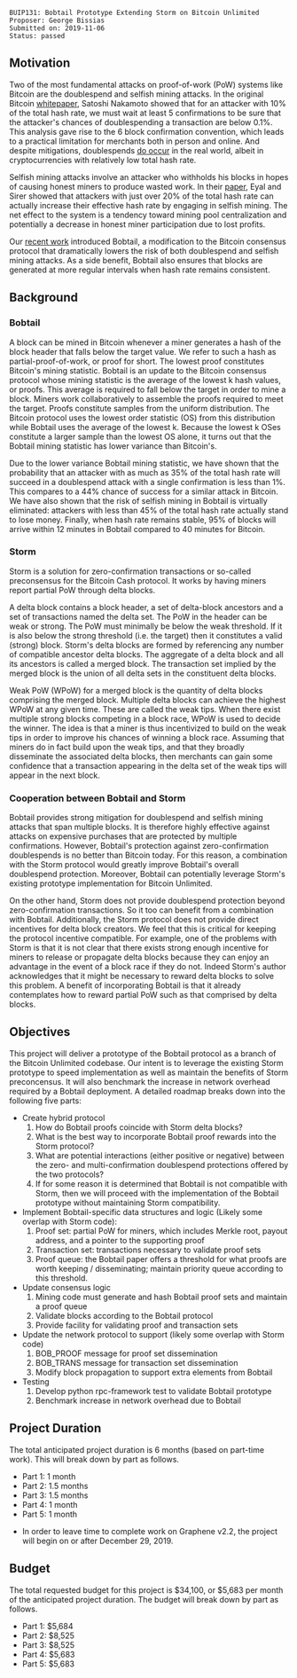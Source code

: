     BUIP131: Bobtail Prototype Extending Storm on Bitcoin Unlimited
    Proposer: George Bissias
    Submitted on: 2019-11-06
    Status: passed

Motivation
----------

Two of the most fundamental attacks on proof-of-work (PoW) systems like
Bitcoin are the doublespend and selfish mining attacks. In the original
Bitcoin [whitepaper](https://bitcoin.org/bitcoin.pdf "wikilink"),
Satoshi Nakamoto showed that for an attacker with 10% of the total hash
rate, we must wait at least 5 confirmations to be sure that the
attacker's chances of doublespending a transaction are below 0.1%. This
analysis gave rise to the 6 block confirmation convention, which leads
to a practical limitation for merchants both in person and online. And
despite mitigations, doublespends [do
occur](https://cointelegraph.com/news/coinbase-ethereum-classic-double-spending-involved-more-than-11-million-in-crypto "wikilink")
in the real world, albeit in cryptocurrencies with relatively low total
hash rate.

Selfish mining attacks involve an attacker who withholds his blocks in
hopes of causing honest miners to produce wasted work. In their
[paper](https://www.cs.cornell.edu/~ie53/publications/btcProcFC.pdf "wikilink"),
Eyal and Sirer showed that attackers with just over 20% of the total
hash rate can actually increase their effective hash rate by engaging in
selfish mining. The net effect to the system is a tendency toward mining
pool centralization and potentially a decrease in honest miner
participation due to lost profits.

Our [recent work](https://arxiv.org/pdf/1709.08750.pdf "wikilink")
introduced Bobtail, a modification to the Bitcoin consensus protocol
that dramatically lowers the risk of both doublespend and selfish mining
attacks. As a side benefit, Bobtail also ensures that blocks are
generated at more regular intervals when hash rate remains consistent.

Background
----------

### Bobtail

A block can be mined in Bitcoin whenever a miner generates a hash of the
block header that falls below the target value. We refer to such a hash
as partial-proof-of-work, or proof for short. The lowest proof
constitutes Bitcoin's mining statistic. Bobtail is an update to the
Bitcoin consensus protocol whose mining statistic is the average of the
lowest k hash values, or proofs. This average is required to fall below
the target in order to mine a block. Miners work collaboratively to
assemble the proofs required to meet the target. Proofs constitute
samples from the uniform distribution. The Bitcoin protocol uses the
lowest order statistic (OS) from this distribution while Bobtail uses
the average of the lowest k. Because the lowest k OSes constitute a
larger sample than the lowest OS alone, it turns out that the Bobtail
mining statistic has lower variance than Bitcoin's.

Due to the lower variance Bobtail mining statistic, we have shown that
the probability that an attacker with as much as 35% of the total hash
rate will succeed in a doublespend attack with a single confirmation is
less than 1%. This compares to a 44% chance of success for a similar
attack in Bitcoin. We have also shown that the risk of selfish mining in
Bobtail is virtually eliminated: attackers with less than 45% of the
total hash rate actually stand to lose money. Finally, when hash rate
remains stable, 95% of blocks will arrive within 12 minutes in Bobtail
compared to 40 minutes for Bitcoin.

### Storm

Storm is a solution for zero-confirmation transactions or so-called
preconsensus for the Bitcoin Cash protocol. It works by having miners
report partial PoW through delta blocks.

A delta block contains a block header, a set of delta-block ancestors
and a set of transactions named the delta set. The PoW in the header can
be weak or strong. The PoW must minimally be below the weak threshold.
If it is also below the strong threshold (i.e. the target) then it
constitutes a valid (strong) block. Storm's delta blocks are formed by
referencing any number of compatible ancestor delta blocks. The
aggregate of a delta block and all its ancestors is called a merged
block. The transaction set implied by the merged block is the union of
all delta sets in the constituent delta blocks.

Weak PoW (WPoW) for a merged block is the quantity of delta blocks
comprising the merged block. Multiple delta blocks can achieve the
highest WPoW at any given time. These are called the weak tips. When
there exist multiple strong blocks competing in a block race, WPoW is
used to decide the winner. The idea is that a miner is thus incentivized
to build on the weak tips in order to improve his chances of winning a
block race. Assuming that miners do in fact build upon the weak tips,
and that they broadly disseminate the associated delta blocks, then
merchants can gain some confidence that a transaction appearing in the
delta set of the weak tips will appear in the next block.

### Cooperation between Bobtail and Storm

Bobtail provides strong mitigation for doublespend and selfish mining
attacks that span multiple blocks. It is therefore highly effective
against attacks on expensive purchases that are protected by multiple
confirmations. However, Bobtail's protection against zero-confirmation
doublespends is no better than Bitcoin today. For this reason, a
combination with the Storm protocol would greatly improve Bobtail's
overall doublespend protection. Moreover, Bobtail can potentially
leverage Storm's existing prototype implementation for Bitcoin
Unlimited.

On the other hand, Storm does not provide doublespend protection beyond
zero-confirmation transactions. So it too can benefit from a combination
with Bobtail. Additionally, the Storm protocol does not provide direct
incentives for delta block creators. We feel that this is critical for
keeping the protocol incentive compatible. For example, one of the
problems with Storm is that it is not clear that there exists strong
enough incentive for miners to release or propagate delta blocks because
they can enjoy an advantage in the event of a block race if they do not.
Indeed Storm's author acknowledges that it might be necessary to reward
delta blocks to solve this problem. A benefit of incorporating Bobtail
is that it already contemplates how to reward partial PoW such as that
comprised by delta blocks.

Objectives
----------

This project will deliver a prototype of the Bobtail protocol as a
branch of the Bitcoin Unlimited codebase. Our intent is to leverage the
existing Storm prototype to speed implementation as well as maintain the
benefits of Storm preconcensus. It will also benchmark the increase in
network overhead required by a Bobtail deployment. A detailed roadmap
breaks down into the following five parts:

-   Create hybrid protocol
    1.  How do Bobtail proofs coincide with Storm delta blocks?
    2.  What is the best way to incorporate Bobtail proof rewards into
        the Storm protocol?
    3.  What are potential interactions (either positive or negative)
        between the zero- and multi-confirmation doublespend protections
        offered by the two protocols?
    4.  If for some reason it is determined that Bobtail is not
        compatible with Storm, then we will proceed with the
        implementation of the Bobtail prototype without maintaining
        Storm compatibility.
-   Implement Bobtail-specific data structures and logic (Likely some
    overlap with Storm code):
    1.  Proof set: partial PoW for miners, which includes Merkle root,
        payout address, and a pointer to the supporting proof
    2.  Transaction set: transactions necessary to validate proof sets
    3.  Proof queue: the Bobtail paper offers a threshold for what
        proofs are worth keeping / disseminating; maintain priority
        queue according to this threshold.
-   Update consensus logic
    1.  Mining code must generate and hash Bobtail proof sets and
        maintain a proof queue
    2.  Validate blocks according to the Bobtail protocol
    3.  Provide facility for validating proof and transaction sets
-   Update the network protocol to support (likely some overlap with
    Storm code)
    1.  BOB\_PROOF message for proof set dissemination
    2.  BOB\_TRANS message for transaction set dissemination
    3.  Modify block propagation to support extra elements from Bobtail
-   Testing
    1.  Develop python rpc-framework test to validate Bobtail prototype
    2.  Benchmark increase in network overhead due to Bobtail

Project Duration
----------------

The total anticipated project duration is 6 months (based on part-time
work). This will break down by part as follows.

-   Part 1: 1 month
-   Part 2: 1.5 months
-   Part 3: 1.5 months
-   Part 4: 1 month
-   Part 5: 1 month

<!-- -->

-   In order to leave time to complete work on Graphene v2.2, the
    project will begin on or after December 29, 2019.

Budget
------

The total requested budget for this project is $34,100, or $5,683 per
month of the anticipated project duration. The budget will break down by
part as follows.

-   Part 1: $5,684
-   Part 2: $8,525
-   Part 3: $8,525
-   Part 4: $5,683
-   Part 5: $5,683
